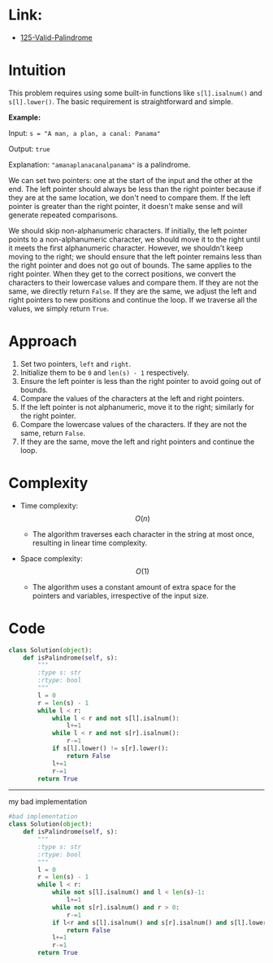 # Link:
- [125-Valid-Palindrome](https://leetcode.com/problems/valid-palindrome/description/)

# Intuition

This problem requires using some built-in functions like `s[l].isalnum()` and `s[l].lower()`. The basic requirement is straightforward and simple.

**Example:**

Input: `s = "A man, a plan, a canal: Panama"`

Output: `true`

Explanation: `"amanaplanacanalpanama"` is a palindrome.

We can set two pointers: one at the start of the input and the other at the end. The left pointer should always be less than the right pointer because if they are at the same location, we don't need to compare them. If the left pointer is greater than the right pointer, it doesn't make sense and will generate repeated comparisons.

We should skip non-alphanumeric characters. If initially, the left pointer points to a non-alphanumeric character, we should move it to the right until it meets the first alphanumeric character. However, we shouldn't keep moving to the right; we should ensure that the left pointer remains less than the right pointer and does not go out of bounds. The same applies to the right pointer. When they get to the correct positions, we convert the characters to their lowercase values and compare them. If they are not the same, we directly return `False`. If they are the same, we adjust the left and right pointers to new positions and continue the loop. If we traverse all the values, we simply return `True`.

# Approach
1. Set two pointers, `left` and `right`.
2. Initialize them to be `0` and `len(s) - 1` respectively.
3. Ensure the left pointer is less than the right pointer to avoid going out of bounds.
4. Compare the values of the characters at the left and right pointers.
5. If the left pointer is not alphanumeric, move it to the right; similarly for the right pointer.
6. Compare the lowercase values of the characters. If they are not the same, return `False`.
7. If they are the same, move the left and right pointers and continue the loop.


# Complexity
- Time complexity:
    $$O(n)$$
  - The algorithm traverses each character in the string at most once, resulting in linear time complexity.

- Space complexity:
    $$O(1)$$
  - The algorithm uses a constant amount of extra space for the pointers and variables, irrespective of the input size.

# Code
```python
class Solution(object):
    def isPalindrome(self, s):
        """
        :type s: str
        :rtype: bool
        """
        l = 0
        r = len(s) - 1
        while l < r:
            while l < r and not s[l].isalnum():
                l+=1
            while l < r and not s[r].isalnum():
                r-=1
            if s[l].lower() != s[r].lower():
                return False
            l+=1
            r-=1
        return True
```
___

my bad implementation
```python
#bad implementation
class Solution(object):
    def isPalindrome(self, s):
        """
        :type s: str
        :rtype: bool
        """
        l = 0
        r = len(s) - 1
        while l < r:
            while not s[l].isalnum() and l < len(s)-1:
                l+=1
            while not s[r].isalnum() and r > 0:
                r-=1
            if l<r and s[l].isalnum() and s[r].isalnum() and s[l].lower()!=s[r].lower():
                return False
            l+=1
            r-=1
        return True
```
